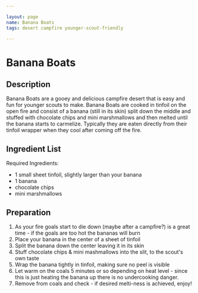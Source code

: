 ```yaml
---

layout: page
name: Banana Boats
tags: desert campfire younger-scout-friendly

---
```


# Banana Boats

## Description

Banana Boats are a gooey and delicious campfire desert that is easy and fun for younger scouts to make. Banana Boats are cooked in tinfoil on the open fire and consist of a banana (still in its skin) split down the middle and stuffed with chocolate chips and mini marshmallows and then melted until the banana starts to carmelize. Typically they are eaten directly from their tinfoil wrapper when they cool after coming off the fire.

## Ingredient List

Required Ingredients:

- 1 small sheet tinfoil, slightly larger than your banana
- 1 banana
- chocolate chips
- mini marshmallows

## Preparation

1. As your fire goals start to die down (maybe after a campfire?) is a great time - if the goals are too hot the bananas will burn 
1. Place your banana in the center of a sheet of tinfoil
1. Split the banana down the center leaving it in its skin
1. Stuff chocolate chips & mini mashmallows into the slit, to the scout's own taste
1. Wrap the banana tightly in tinfoil, making sure no peel is visible
1. Let warm on the coals 5 minutes or so depending on heat level - since this is just heating the banana up there is no undercooking danger. 
1. Remove from coals and check - if desired melti-ness is achieved, enjoy! 
   
